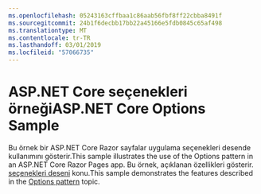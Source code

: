 ```yaml
---
ms.openlocfilehash: 05243163cffbaa1c86aab56fbf8ff22cbba8491f
ms.sourcegitcommit: 24b1f6decbb17bb22a45166e5fdb0845c65af498
ms.translationtype: MT
ms.contentlocale: tr-TR
ms.lasthandoff: 03/01/2019
ms.locfileid: "57066735"
---
```

# <a name="aspnet-core-options-sample"></a><span data-ttu-id="e6548-101">ASP.NET Core seçenekleri örneği</span><span class="sxs-lookup"><span data-stu-id="e6548-101">ASP.NET Core Options Sample</span></span>

<span data-ttu-id="e6548-102">Bu örnek bir ASP.NET Core Razor sayfalar uygulama seçenekleri desende kullanımını gösterir.</span><span class="sxs-lookup"><span data-stu-id="e6548-102">This sample illustrates the use of the Options pattern in an ASP.NET Core Razor Pages app.</span></span> <span data-ttu-id="e6548-103">Bu örnek, açıklanan özellikleri gösterir. [seçenekleri deseni](https://docs.microsoft.com/aspnet/core/fundamentals/configuration/options) konu.</span><span class="sxs-lookup"><span data-stu-id="e6548-103">This sample demonstrates the features described in the [Options pattern](https://docs.microsoft.com/aspnet/core/fundamentals/configuration/options) topic.</span></span>
